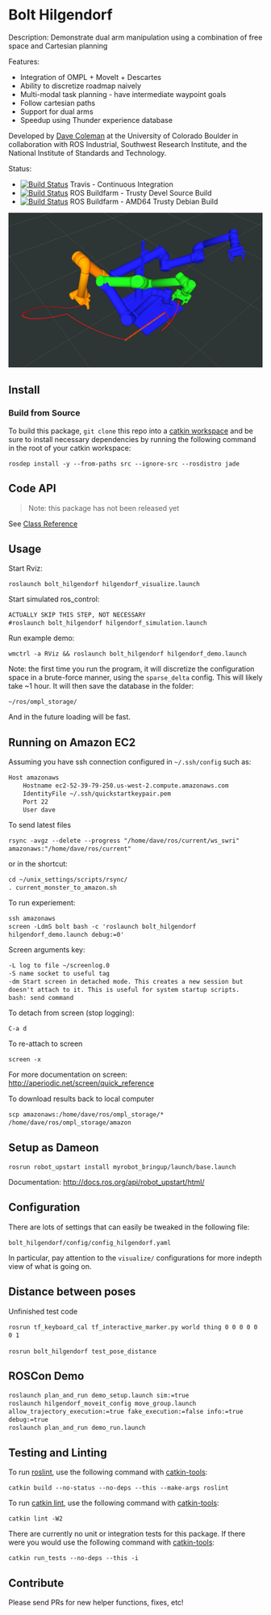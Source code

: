 # Bolt Hilgendorf

Description: Demonstrate dual arm manipulation using a combination of free space and Cartesian planning

Features:

 - Integration of OMPL + MoveIt + Descartes
 - Ability to discretize roadmap naively
 - Multi-modal task planning - have intermediate waypoint goals
 - Follow cartesian paths
 - Support for dual arms
 - Speedup using Thunder experience database

Developed by [Dave Coleman](http://dav.ee/) at the University of Colorado Boulder in collaboration with ROS Industrial, Southwest Research Institute, and the National Institute of Standards and Technology.

Status:

 * [![Build Status](https://travis-ci.org/davetcoleman/bolt_hilgendorf.svg)](https://travis-ci.org/davetcoleman/bolt_hilgendorf) Travis - Continuous Integration
 * [![Build Status](http://build.ros.org/buildStatus/icon?job=Jsrc_uT__bolt_hilgendorf__ubuntu_trusty__source)](http://build.ros.org/view/Jsrc_uT/job/Jsrc_uT__bolt_hilgendorf__ubuntu_trusty__source/) ROS Buildfarm - Trusty Devel Source Build
 * [![Build Status](http://build.ros.org/buildStatus/icon?job=Jbin_uT64__bolt_hilgendorf__ubuntu_trusty_amd64__binary)](http://build.ros.org/view/Jbin_uT64/job/Jbin_uT64__bolt_hilgendorf__ubuntu_trusty_amd64__binary/) ROS Buildfarm - AMD64 Trusty Debian Build

![](resources/screenshot.png)

## Install

### Build from Source

To build this package, ``git clone`` this repo into a [catkin workspace](http://wiki.ros.org/catkin/Tutorials/create_a_workspace) and be sure to install necessary dependencies by running the following command in the root of your catkin workspace:

    rosdep install -y --from-paths src --ignore-src --rosdistro jade

## Code API

> Note: this package has not been released yet

See [Class Reference](http://docs.ros.org/jade/api/bolt_hilgendorf/html/)

## Usage

Start Rviz:

    roslaunch bolt_hilgendorf hilgendorf_visualize.launch

Start simulated ros_control:

    ACTUALLY SKIP THIS STEP, NOT NECESSARY
    #roslaunch bolt_hilgendorf hilgendorf_simulation.launch

Run example demo:

    wmctrl -a RViz && roslaunch bolt_hilgendorf hilgendorf_demo.launch

Note: the first time you run the program, it will discretize the configuration space in a brute-force manner, using the ``sparse_delta`` config. This will likely take ~1 hour. It will then save the database in the folder:

    ~/ros/ompl_storage/

And in the future loading will be fast.

## Running on Amazon EC2

Assuming you have ssh connection configured in ``~/.ssh/config`` such as:

    Host amazonaws
        Hostname ec2-52-39-79-250.us-west-2.compute.amazonaws.com
        IdentityFile ~/.ssh/quickstartkeypair.pem
        Port 22
        User dave

To send latest files

    rsync -avgz --delete --progress "/home/dave/ros/current/ws_swri" amazonaws:"/home/dave/ros/current"

or in the shortcut:

    cd ~/unix_settings/scripts/rsync/
    . current_monster_to_amazon.sh

To run experiement:

    ssh amazonaws
    screen -LdmS bolt bash -c 'roslaunch bolt_hilgendorf hilgendorf_demo.launch debug:=0'

Screen arguments key:

    -L log to file ~/screenlog.0
    -S name socket to useful tag
    -dm Start screen in detached mode. This creates a new session but doesn't attach to it. This is useful for system startup scripts.
    bash: send command

To detach from screen (stop logging):

    C-a d

To re-attach to screen

    screen -x

For more documentation on screen: http://aperiodic.net/screen/quick_reference

To download results back to local computer

    scp amazonaws:/home/dave/ros/ompl_storage/* /home/dave/ros/ompl_storage/amazon

## Setup as Dameon

    rosrun robot_upstart install myrobot_bringup/launch/base.launch

Documentation: http://docs.ros.org/api/robot_upstart/html/

## Configuration

There are lots of settings that can easily be tweaked in the following file:

    bolt_hilgendorf/config/config_hilgendorf.yaml

In particular, pay attention to the ``visualize/`` configurations for more indepth view of what is going on.

## Distance between poses

Unfinished test code

    rosrun tf_keyboard_cal tf_interactive_marker.py world thing 0 0 0 0 0 0 1

    rosrun bolt_hilgendorf test_pose_distance

## ROSCon Demo

    roslaunch plan_and_run demo_setup.launch sim:=true
    roslaunch hilgendorf_moveit_config move_group.launch allow_trajectory_execution:=true fake_execution:=false info:=true debug:=true
    roslaunch plan_and_run demo_run.launch

## Testing and Linting

To run [roslint](http://wiki.ros.org/roslint), use the following command with [catkin-tools](https://catkin-tools.readthedocs.org/):

    catkin build --no-status --no-deps --this --make-args roslint

To run [catkin lint](https://pypi.python.org/pypi/catkin_lint), use the following command with [catkin-tools](https://catkin-tools.readthedocs.org/):

    catkin lint -W2

There are currently no unit or integration tests for this package. If there were you would use the following command with [catkin-tools](https://catkin-tools.readthedocs.org/):

    catkin run_tests --no-deps --this -i

## Contribute

Please send PRs for new helper functions, fixes, etc!
